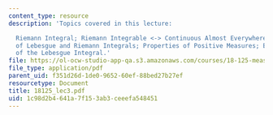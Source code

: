 ```yaml
---
content_type: resource
description: 'Topics covered in this lecture:

  Riemann Integral; Riemann Integrable <-> Continuous Almost Everywhere; Comparison
  of Lebesgue and Riemann Integrals; Properties of Positive Measures; Elementary Properties
  of the Lebesgue Integral.'
file: https://ol-ocw-studio-app-qa.s3.amazonaws.com/courses/18-125-measure-and-integration-fall-2003/1c98d2b4641a7f153ab3ceeefa548451_18125_lec3.pdf
file_type: application/pdf
parent_uid: f351d26d-1de0-9652-60ef-88bed27b27ef
resourcetype: Document
title: 18125_lec3.pdf
uid: 1c98d2b4-641a-7f15-3ab3-ceeefa548451
---
```

